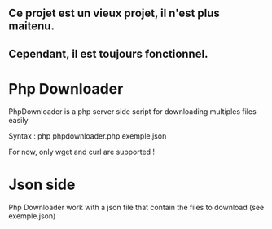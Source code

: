 ## Ce projet est un vieux projet, il n'est plus maitenu.
## Cependant, il est toujours fonctionnel.
# Php Downloader
PhpDownloader is a php server side script for downloading multiples files easily

Syntax : php phpdownloader.php exemple.json

For now, only wget and curl are supported !

# Json side
Php Downloader work with a json file that contain the files to download (see exemple.json)
